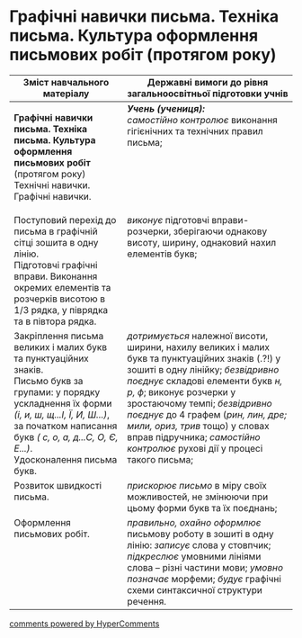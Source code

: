 <div id="hypercomments_widget" class="js-hypercomments-widget invisible"></div>

# Графічні навички письма. Техніка письма. Культура оформлення письмових робіт (протягом року)

<table>
  <tr>
    <td width="40%" align="center"><b>Зміст навчального матеріалу</b></td>
    <td width="60%" align="center"><b>Державні вимоги до рівня загальноосвітньої підготовки учнів</b></td>
  </tr>
<tbody>
  <tr>
    <td width="40%" style="vertical-align:top !important;">
    <p><b>Графічні навички письма. Техніка письма. Культура оформлення письмових робіт</b> (протягом року)<br>
Технічні навички.<br>
 Графічні навички.<br></td>
    <td width="60%" style="vertical-align:top !important;">
<i><b>Учень (учениця):</b></i><br>
<i>самостійно контролює</i> виконання гігієнічних та технічних правил письма;<br></td>
  </tr>
  <tr>
    <td width="40%" style="vertical-align:top !important;">
Поступовий перехід до письма в графічній сітці зошита в одну лінію.<br>
Підготовчі графічні вправи. Виконання окремих елементів та розчерків висотою в 1/3 рядка, у піврядка та в півтора рядка. <br></td>
    <td width="60%" style="vertical-align:top !important;">
<i>виконує</i> підготовчі вправи-розчерки, зберігаючи однакову висоту, ширину, однаковий нахил елементів букв;<br></td>
  </tr>
  <tr>
    <td width="40%" style="vertical-align:top !important;">
Закріплення письма великих і малих букв та пунктуаційних знаків.<br>
Письмо букв за групами: у порядку ускладнення їх форми <i>(і, и, ш, щ...І, Ї, И, Ш...)</i>, за початком написання букв <i>( с, о, а, д...С, О, Є, Е...)</i>.<br>
Удосконалення письма букв.<br></td>
    <td width="60%" style="vertical-align:top !important;">
<i>дотримується</i> належної висоти, ширини, нахилу великих і малих букв та пунктуаційних знаків (.?!) у зошиті в одну лінійку;
<i>безвідривно поєднує</i> складові елементи букв <i>н, р, ф</i>;
виконує розчерки у зростаючому темпі;
<i>безвідривно поєднує</i> до 4 графем (<i>рин, лин, дре; мили, ориз, трив</i> тощо) у словах вправ підручника; <i>самостійно контролює</i> рухові дії у процесі такого письма;<br></td>
  </tr>
  <tr>
    <td width="40%" style="vertical-align:top !important;">
Розвиток швидкості письма.<br></td>
    <td width="60%" style="vertical-align:top !important;">
<i>прискорює письмо</i> в міру своїх можливостей, не змінюючи при цьому форми букв та їх поєднань; </td>
  </tr>
  <tr>
    <td width="40%" style="vertical-align:top !important;">
Оформлення письмових робіт.</td>
    <td width="60%" style="vertical-align:top !important;">
<i>правильно, охайно оформлює</i> письмову роботу в зошиті в одну лінію: <i>записує</i> слова у стовпчик;  <i>підкреслює</i> умовними лініями слова – різні частини мови; <i>умовно позначає</i> морфеми; <i>будує</i> графічні схеми синтаксичної структури речення. </td>
  </tr>
</tbody>
</table>

<div class="js-hypercomments-container">
<a href="http://hypercomments.com" class="hc-link" title="comments widget">comments powered by HyperComments</a>
</div>